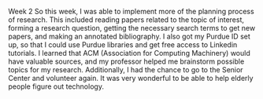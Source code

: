 Week 2
So this week, I was able to implement more of the planning process of research. This included reading papers related to the topic of interest, forming a research question, getting the necessary search terms to get new papers, and making an annotated bibliography. I also got my Purdue ID set up, so that I could use Purdue libraries and get free access to Linkedin tutorials. I learned that ACM (Association for Computing Machinery) would have valuable sources, and my professor helped me brainstorm possible topics for my research. Additionally, I had the chance to go to the Senior Center and volunteer again. It was very wonderful to be able to help elderly people figure out technology.   
